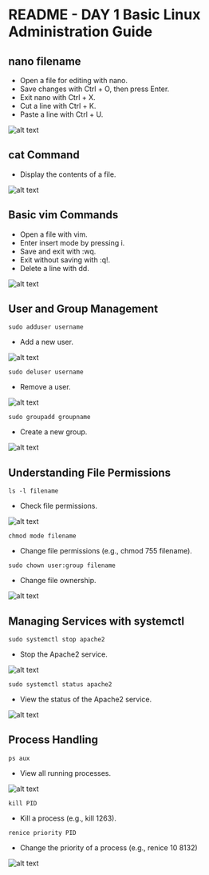 # README - DAY 1 Basic Linux Administration Guide

## nano filename

- Open a file for editing with nano.
- Save changes with Ctrl + O, then press Enter.
- Exit nano with Ctrl + X.
- Cut a line with Ctrl + K.
- Paste a line with Ctrl + U.

![alt text](/screen-short/nano-1.png)

## cat Command

- Display the contents of a file.

![alt text](/screen-short/cat-group-grep.png)

## Basic vim Commands

- Open a file with vim.
- Enter insert mode by pressing i.
- Save and exit with :wq.
- Exit without saving with :q!.
- Delete a line with dd.

![alt text](/screen-short/vim.png)

## User and Group Management

`sudo adduser username`

- Add a new user.

![alt text](/screen-short/add-group.png)

`sudo deluser username`

- Remove a user.

![alt text](/screen-short/del-user.png)

`sudo groupadd groupname`

- Create a new group.

![alt text](/screen-short/group-add.png)

## Understanding File Permissions

`ls -l filename`

- Check file permissions.

![alt text](/screen-short/file-permission.png)

`chmod mode filename`

- Change file permissions (e.g., chmod 755 filename).

`sudo chown user:group filename`

- Change file ownership.

![alt text](/screen-short/file-permission.png)

## Managing Services with systemctl

`sudo systemctl stop apache2`

- Stop the Apache2 service.

![alt text](/screen-short/service-stop.png)

`sudo systemctl status apache2`

- View the status of the Apache2 service.

![alt text](/screen-short/status-service.png)

## Process Handling

`ps aux`

- View all running processes.

![alt text](/screen-short/process.png)

`kill PID`

- Kill a process (e.g., kill 1263).

`renice priority PID`

- Change the priority of a process (e.g., renice 10 8132)

![alt text](/screen-short/nice-renice.png)
